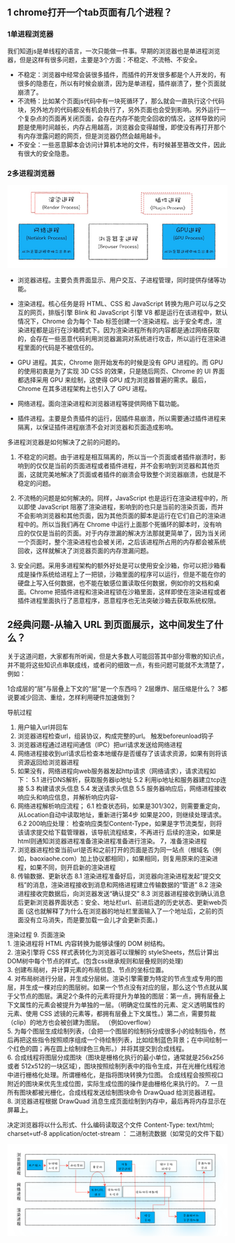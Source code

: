 ## 1 chrome打开一个tab页面有几个进程？

### 1单进程浏览器
我们知道js是单线程的语言，一次只能做一件事。早期的浏览器也是单进程浏览器，但是这样有很多问题，主要是3个方面：不稳定、不流畅、不安全。
 * 不稳定：浏览器中经常会装很多插件，而插件的开发很多都是个人开发的，有很多的隐患在，所以有时候会崩溃，因为是单进程，插件崩溃了，整个页面就崩溃了。 
 * 不流畅：比如某个页面js代码中有一块死循环了，那么就会一直执行这个代码块，另外地方的代码都没有机会执行了，另外页面也会受到影响。另外运行一个复杂点的页面再关闭页面，会存在内存不能完全回收的情况，这样导致的问题是使用时间越长，内存占用越高，浏览器会变得越慢，即使没有再打开那个有内存泄露问题的网页，但是浏览器仍然会越用越卡。 
 * 不安全：一些恶意脚本会访问计算机本地的文件，有时候甚至篡改文件，因此有很大的安全隐患。

### 2多进程浏览器
![image.png](./assets//%E5%A4%9A%E8%BF%9B%E7%A8%8B.png)
* 浏览器进程。主要负责界面显示、用户交互、子进程管理，同时提供存储等功能。
* 渲染进程。核心任务是将 HTML、CSS 和 JavaScript 转换为用户可以与之交互的网页，排版引擎 Blink 和 JavaScript 引擎 V8 都是运行在该进程中，默认情况下，Chrome 会为每个 Tab 标签创建一个渲染进程。出于安全考虑，渲染进程都是运行在沙箱模式下。因为渲染进程所有的内容都是通过网络获取的，会存在一些恶意代码利用浏览器漏洞对系统进行攻击，所以运行在渲染进程里面的代码是不被信任的。  

* GPU 进程。其实，Chrome 刚开始发布的时候是没有 GPU 进程的。而 GPU 的使用初衷是为了实现 3D CSS 的效果，只是随后网页、Chrome 的 UI 界面都选择采用 GPU 来绘制，这使得 GPU 成为浏览器普遍的需求。最后，Chrome 在其多进程架构上也引入了 GPU 进程。  
* 网络进程。面向渲染进程和浏览器进程等提供网络下载功能。
* 插件进程。主要是负责插件的运行，因插件易崩溃，所以需要通过插件进程来隔离，以保证插件进程崩溃不会对浏览器和页面造成影响。

多进程浏览器是如何解决了之前的问题的。

1. 不稳定的问题。由于进程是相互隔离的，所以当一个页面或者插件崩溃时，影响到的仅仅是当前的页面进程或者插件进程，并不会影响到浏览器和其他页面，这就完美地解决了页面或者插件的崩溃会导致整个浏览器崩溃，也就是不稳定的问题。

2. 不流畅的问题是如何解决的。同样，JavaScript 也是运行在渲染进程中的，所以即使 JavaScript 阻塞了渲染进程，影响到的也只是当前的渲染页面，而并不会影响浏览器和其他页面，因为其他页面的脚本是运行在它们自己的渲染进程中的。所以当我们再在 Chrome 中运行上面那个死循环的脚本时，没有响应的仅仅是当前的页面。对于内存泄漏的解决方法那就更简单了，因为当关闭一个页面时，整个渲染进程也会被关闭，之后该进程所占用的内存都会被系统回收，这样就解决了浏览器页面的内存泄漏问题。

3. 安全问题。采用多进程架构的额外好处是可以使用安全沙箱，你可以把沙箱看成是操作系统给进程上了一把锁，沙箱里面的程序可以运行，但是不能在你的硬盘上写入任何数据，也不能在敏感位置读取任何数据，例如你的文档和桌面。Chrome 把插件进程和渲染进程锁在沙箱里面，这样即使在渲染进程或者插件进程里面执行了恶意程序，恶意程序也无法突破沙箱去获取系统权限。

## 2经典问题-从输入 URL 到页面展示，这中间发生了什么？ 

关于这道问题，大家都有所听闻，但是大多数人可能回答其中部分零散的知识点，并不能将这些知识点串联成线，或者问的细致一点，有些问题可能就不太清楚了，例如：

1合成层的“层”与层叠上下文的“层”是一个东西吗？
2层爆炸、层压缩是什么？
3都说要减少回流、重绘，怎样利用硬件加速做到？

导航过程
   1. 用户输入url并回车    
   2. 浏览器进程检查url，组装协议，构成完整的url。 触发beforeunload钩子    
   3. 浏览器进程通过进程间通信（IPC）把url请求发送给网络进程    
   4. 网络进程接收到url请求后检查本地缓存是否缓存了该请求资源，如果有则将该资源返回给浏览器进程   
   5. 如果没有，网络进程向web服务器发起http请求（网络请求），请求流程如下：        5.1 进行DNS解析，获取服务器ip地址        5.2 利用ip地址和服务器建立tcp连接        5.3 构建请求头信息        5.4 发送请求头信息        5.5 服务器响应后，网络进程接收响应头和响应信息，并解析响应内容-   
   6. 网络进程解析响应流程；        6.1 检查状态码，如果是301/302，则需要重定向，从Location自动中读取地址，重新进行第4步      如果是200，则继续处理请求。        6.2 200响应处理：            检查响应类型Content-Type，如果是字节流类型，则将该请求提交给下载管理器，该导航流程结束，不再进行            后续的渲染，如果是html则通知浏览器进程准备渲染进程准备进行渲染。    7，准备渲染进程       
   7. 浏览器进程检查当前url是否和之前打开的页面是否为同一站点（根域名（例如，baoxiaohe.com）加上协议都相同），如果相同，则复用原来的渲染进程，如果不同，则开启新的渲染进程   
   8. 传输数据、更新状态        8.1 渲染进程准备好后，浏览器向渲染进程发起“提交文档”的消息，渲染进程接收到消息和网络进程建立传输数据的“管道”        8.2 渲染进程接收完数据后，向浏览器发送“确认提交”        8.3 浏览器进程接收到确认消息后更新浏览器界面状态：安全、地址栏url、前进后退的历史状态、更新web页面   (这也就解释了为什么在浏览器的地址栏里面输入了一个地址后，之前的页面没有立马消失，而是要加载一会儿才会更新页面。)

渲染过程
   9. 页面渲染  
	1. 渲染进程将 HTML 内容转换为能够读懂的 DOM 树结构。                
	2. 渲染引擎将 CSS 样式表转化为浏览器可以理解的 styleSheets，然后计算出 DOM树中每个节点的样式。(包含css继承规则和层叠规则的处理)  
	3. 创建布局树，并计算元素的布局信息、节点的坐标位置。  
	4. 对布局树进行分层，并生成分层树。渲染引擎需要为特定的节点生成专用的图层，并生成一棵对应的图层树。如果一个节点没有对应的层，那么这个节点就从属于父节点的图层。满足2个条件的元素将提升为单独的图层：第一点，拥有层叠上下文属性的元素会被提升为单独的一层。（明确定位属性的元素、定义透明属性的元素、使用 CSS 滤镜的元素等，都拥有层叠上下文属性。）第二点，需要剪裁（clip）的地方也会被创建为图层。 （例如overflow）  
	5. 为每个图层生成绘制列表，（会把一个图层的绘制拆分成很多小的绘制指令，然后再把这些指令按照顺序组成一个待绘制列表，比如绘制蓝色背景；在中间绘制一个红色的圆；再在圆上绘制绿色三角形。）并将其提交到合成线程。  
	6. 合成线程将图层分成图块（图块是栅格化执行的最小单位，通常就是256x256 或者 512x512的一块区域），图块按照绘制列表中的指令生成，并在光栅化线程池中进行栅格化处理。所谓栅格化，是指将图块转换为位图。 合成线程会按照视口附近的图块来优先生成位图，实际生成位图的操作是由栅格化来执行的。
	7. 一旦所有图块都被光栅化，合成线程发送绘制图块命令 DrawQuad 给浏览器进程。  
	8. 浏览器进程根据 DrawQuad 消息生成页面绘制到内存中，最后再将内存显示在屏幕上。

决定浏览器将以什么形式、什么编码读取这个文件
    Content-Type: 
    text/html; charset=utf-8
    application/octet-stream ： 二进制流数据（如常见的文件下载）


![image.png](./assets/%E9%A1%B5%E9%9D%A2%E7%BB%98%E5%88%B6%E7%A4%BA%E6%84%8F%E5%9B%BE.webp)